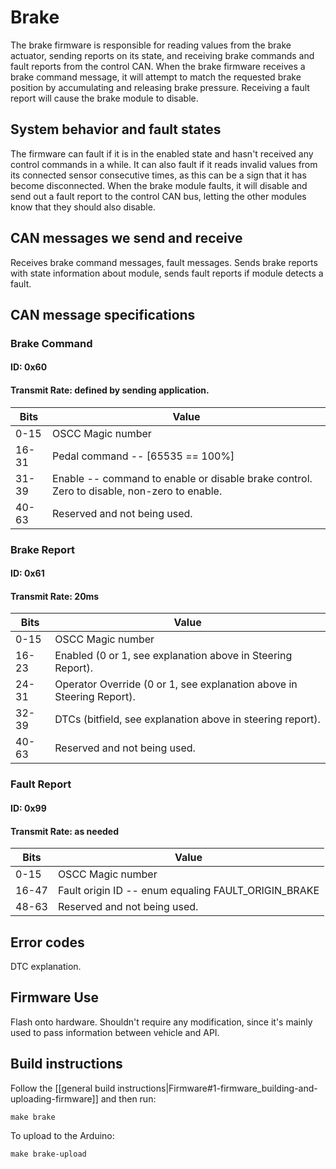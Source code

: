 # Brake

The brake firmware is responsible for reading values from the brake actuator, sending reports on its state, and receiving brake commands and fault reports from the control CAN. When the brake firmware receives a brake command message, it will attempt to match the requested brake position by accumulating and releasing brake pressure. Receiving a fault report will cause the brake module to disable.

## System behavior and fault states

The firmware can fault if it is in the enabled state and hasn't received any control commands in a while. It can also fault if it reads invalid values from its connected sensor consecutive times, as this can be a sign that it has become disconnected. When the brake module faults, it will disable and send out a fault report to the control CAN bus, letting the other modules know that they should also disable.

## CAN messages we send and receive

Receives brake command messages, fault messages. Sends brake reports with state information about module, sends fault reports if module detects a fault.

## CAN message specifications

### Brake Command

#### ID: 0x60

#### Transmit Rate: defined by sending application.

| Bits  | Value |
| ----- | ----- |
|  0-15 | OSCC Magic number |
| 16-31 | Pedal command -- [65535 == 100%] |
| 31-39 | Enable -- command to enable or disable brake control. Zero to disable, non-zero to enable. |
| 40-63 | Reserved and not being used. |

### Brake Report

#### ID: 0x61

#### Transmit Rate: 20ms

| Bits  | Value |
| ----- | ----- |
|  0-15 | OSCC Magic number |
| 16-23 | Enabled (0 or 1, see explanation above in Steering Report). |
| 24-31 | Operator Override (0 or 1, see explanation above in Steering Report). |
| 32-39 | DTCs (bitfield, see explanation above in steering report). |
| 40-63 | Reserved and not being used. |

### Fault Report

#### ID: 0x99

#### Transmit Rate: as needed

| Bits  | Value |
| ----- | ----- |
|  0-15 | OSCC Magic number |
| 16-47 | Fault origin ID -- enum equaling FAULT_ORIGIN_BRAKE |
| 48-63 | Reserved and not being used. |

## Error codes

DTC explanation.

## Firmware Use

Flash onto hardware. Shouldn't require any modification, since it's mainly used to pass information between vehicle and API.

## Build instructions

Follow the [[general build instructions|Firmware#1-firmware_building-and-uploading-firmware]] and then run:

```
make brake
```

To upload to the Arduino:

```
make brake-upload
```
